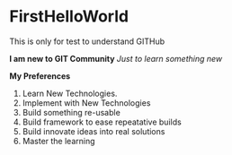 # FirstHelloWorld
This is only for test to understand GITHub

**I am new to GIT Community**
*Just to learn something new*

**My Preferences**

1. Learn New Technologies.
2. Implement with New Technologies
3. Build something re-usable
4. Build framework to ease repeatative builds
5. Build innovate ideas into real solutions
6. Master the learning

